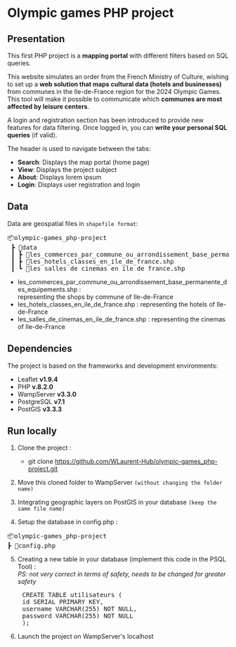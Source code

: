 # Olympic games PHP project

## Presentation 

This first PHP project is a **mapping portal** with different filters based on SQL queries.

This website simulates an order from the French Ministry of Culture, wishing to set up a **web solution that maps cultural data (hotels and businesses)** from communes in the Ile-de-France region for the 2024 Olympic Games. This tool will make it possible to communicate which **communes are most affected by leisure centers**.

A login and registration section has been introduced to provide new features for data filtering. Once logged in, you can **write your personal SQL queries** (if valid).

The header is used to navigate between the tabs:
- **Search**: Displays the map portal (home page)
- **View**: Displays the project subject
- **About**: Displays lorem ipsum
- **Login**: Displays user registration and login

## Data 

Data are geospatial files in `shapefile format`:

<pre>
📦olympic-games_php-project
 ┣ 📂data
 ┃ ┣ 📜les_commerces_par_commune_ou_arrondissement_base_permanente_des_equipements.shp
 ┃ ┣ 📜les_hotels_classes_en_ile_de_france.shp
 ┃ ┗ 📜les_salles_de_cinemas_en_ile_de_france.shp
</pre>

- les_commerces_par_commune_ou_arrondissement_base_permanente_des_equipements.shp : <br>
representing the shops by commune of Ile-de-France
- les_hotels_classes_en_ile_de_france.shp : representing the hotels of Ile-de-France
- les_salles_de_cinemas_en_ile_de_france.shp : representing the cinemas of Ile-de-France

## Dependencies

The project is based on the frameworks and development environments:
- Leaflet **v1.9.4**
- PHP **v.8.2.0**
- WampServer **v3.3.0**
- PostgreSQL **v7.1**
- PostGIS **v3.3.3**

## Run locally

1. Clone the project :
    - git clone https://github.com/WLaurent-Hub/olympic-games_php-project.git

2. Move this cloned folder to WampServer `(without changing the folder name)`

3. Integrating geographic layers on PostGIS in your database `(keep the same file name)`

4. Setup the database in config.php :
<pre>
📦olympic-games_php-project
┣ 📜config.php
</pre>

5. Creating a new table in your database (implement this code in the PSQL Tool) : <br>
*PS: not very correct in terms of safety, needs to be changed for greater safety*
<pre>
    CREATE TABLE utilisateurs (
    id SERIAL PRIMARY KEY,
    username VARCHAR(255) NOT NULL,
    password VARCHAR(255) NOT NULL
    );
</pre>

6. Launch the project on WampServer's localhost

